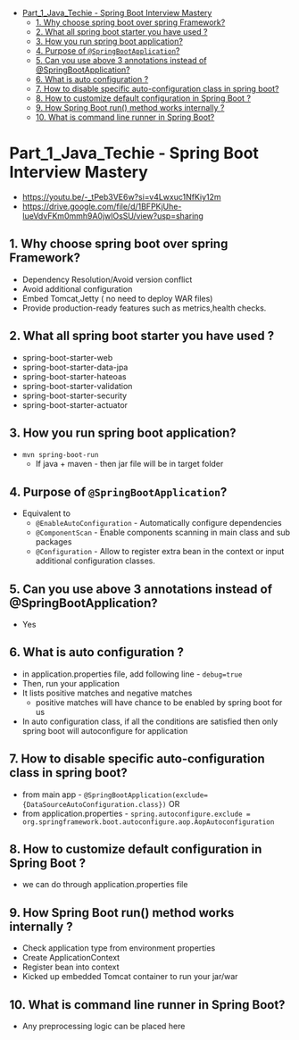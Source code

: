 <!-- TOC -->
* [Part_1_Java_Techie - Spring Boot Interview Mastery](#part_1_java_techie---spring-boot-interview-mastery)
  * [1. Why choose spring boot over spring Framework?](#1-why-choose-spring-boot-over-spring-framework)
  * [2. What all spring boot starter you have used ?](#2-what-all-spring-boot-starter-you-have-used-)
  * [3. How you run spring boot application?](#3-how-you-run-spring-boot-application)
  * [4. Purpose of `@SpringBootApplication`?](#4-purpose-of-springbootapplication)
  * [5. Can you use above 3 annotations instead of @SpringBootApplication?](#5-can-you-use-above-3-annotations-instead-of-springbootapplication)
  * [6. What is auto configuration ?](#6-what-is-auto-configuration-)
  * [7. How to disable specific auto-configuration class in spring boot?](#7-how-to-disable-specific-auto-configuration-class-in-spring-boot)
  * [8. How to customize default configuration in Spring Boot ?](#8-how-to-customize-default-configuration-in-spring-boot-)
  * [9. How Spring Boot run() method works internally ?](#9-how-spring-boot-run-method-works-internally-)
  * [10. What is command line runner in Spring Boot?](#10-what-is-command-line-runner-in-spring-boot)
<!-- TOC -->

# Part_1_Java_Techie - Spring Boot Interview Mastery

- https://youtu.be/-_tPeb3VE6w?si=v4Lwxuc1NfKiy12m
- https://drive.google.com/file/d/1BFPKjUhe-lueVdvFKm0mmh9A0jwlOsSU/view?usp=sharing

## 1. Why choose spring boot over spring Framework?

- Dependency Resolution/Avoid version conflict
- Avoid additional configuration
- Embed Tomcat,Jetty ( no need to deploy WAR files)
- Provide production-ready features such as metrics,health checks.

## 2. What all spring boot starter you have used ?

- spring-boot-starter-web
- spring-boot-starter-data-jpa
- spring-boot-starter-hateoas
- spring-boot-starter-validation
- spring-boot-starter-security
- spring-boot-starter-actuator

## 3. How you run spring boot application?

- `mvn spring-boot-run`
  - If java + maven - then jar file will be in target folder

## 4. Purpose of `@SpringBootApplication`?

- Equivalent to
  - `@EnableAutoConfiguration` - Automatically configure dependencies
  - `@ComponentScan` - Enable components scanning in main class and sub packages
  - `@Configuration` - Allow to register extra bean in the context or input additional configuration classes.

## 5. Can you use above 3 annotations instead of @SpringBootApplication?

- Yes

## 6. What is auto configuration ?

- in application.properties file, add following line -
  `debug=true`
- Then, run your application
- It lists positive matches and negative matches
  - positive matches will have chance to be enabled by spring boot for us
- In auto configuration class, if all the conditions are satisfied then only spring boot will autoconfigure for
  application

## 7. How to disable specific auto-configuration class in spring boot?

- from main app - `@SpringBootApplication(exclude={DataSourceAutoConfiguration.class})`
  OR
- from application.properties -
  `spring.autoconfigure.exclude = org.springframework.boot.autoconfigure.aop.AopAutoconfiguration`

## 8. How to customize default configuration in Spring Boot ?

- we can do through application.properties file

## 9. How Spring Boot run() method works internally ?

- Check application type from environment properties
- Create ApplicationContext
- Register bean into context
- Kicked up embedded Tomcat container to run your jar/war

## 10. What is command line runner in Spring Boot?

- Any preprocessing logic can be placed here
